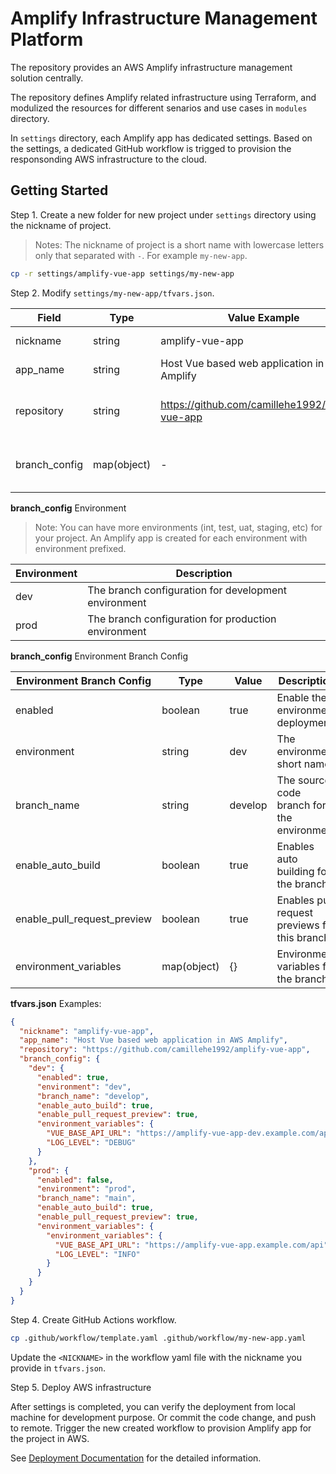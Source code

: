 # Amplify Infrastructure Management Platform

The repository provides an AWS Amplify infrastructure management solution centrally.

The repository defines Amplify related infrastructure using Terraform, and modulized the resources for different senarios and use cases in `modules` directory.

In `settings` directory, each Amplify app has dedicated settings. Based on the settings, a dedicated GitHub workflow is trigged to provision the responsonding AWS infrastructure to the cloud.

## Getting Started

Step 1. Create a new folder for new project under `settings` directory using the nickname of project.

> Notes: The nickname of project is a short name with lowercase letters only that separated with `-`. For example `my-new-app`.

```bash
cp -r settings/amplify-vue-app settings/my-new-app
```

Step 2. Modify `settings/my-new-app/tfvars.json`.

| Field         | Type        | Value Example                                      | Description                                |
| ------------- | ----------- | -------------------------------------------------- | ------------------------------------------ |
| nickname      | string      | amplify-vue-app                                    | Nickname of project                        |
| app_name      | string      | Host Vue based web application in AWS Amplify      | Description of project                     |
| repository    | string      | <https://github.com/camillehe1992/amplify-vue-app> | Repository of frontend source code locates |
| branch_config | map(object) | -                                                  | Branch configuration for each environment  |

**branch_config** Environment

> Note: You can have more environments (int, test, uat, staging, etc) for your project. An Amplify app is created for each environment with environment prefixed.

| Environment | Description                                          |
| ----------- | ---------------------------------------------------- |
| dev         | The branch configuration for development environment |
| prod        | The branch configuration for production environment  |

**branch_config** Environment Branch Config

| Environment Branch Config   | Type        | Value   | Description                                   |
| --------------------------- | ----------- | ------- | --------------------------------------------- |
| enabled                     | boolean     | true    | Enable the environment deployment             |
| environment                 | string      | dev     | The environment short name                    |
| branch_name                 | string      | develop | The source code branch for the environment    |
| enable_auto_build           | boolean     | true    | Enables auto building for the branch          |
| enable_pull_request_preview | boolean     | true    | Enables pull request previews for this branch |
| environment_variables       | map(object) | {}      | Environment variables for the branch          |

**tfvars.json** Examples:

```json
{
  "nickname": "amplify-vue-app",
  "app_name": "Host Vue based web application in AWS Amplify",
  "repository": "https://github.com/camillehe1992/amplify-vue-app",
  "branch_config": {
    "dev": {
      "enabled": true,
      "environment": "dev",
      "branch_name": "develop",
      "enable_auto_build": true,
      "enable_pull_request_preview": true,
      "environment_variables": {
        "VUE_BASE_API_URL": "https://amplify-vue-app-dev.example.com/api",
        "LOG_LEVEL": "DEBUG"
      }
    },
    "prod": {
      "enabled": false,
      "environment": "prod",
      "branch_name": "main",
      "enable_auto_build": true,
      "enable_pull_request_preview": true,
      "environment_variables": {
        "environment_variables": {
          "VUE_BASE_API_URL": "https://amplify-vue-app.example.com/api",
          "LOG_LEVEL": "INFO"
        }
      }
    }
  }
}
```

Step 4. Create GitHub Actions workflow.

```bash
cp .github/workflow/template.yaml .github/workflow/my-new-app.yaml
```

Update the `<NICKNAME>` in the workflow yaml file with the nickname you provide in `tfvars.json`.

Step 5. Deploy AWS infrastructure

After settings is completed, you can verify the deployment from local machine for development purpose. Or commit the code change, and push to remote. Trigger the new created workflow to provision Amplify app for the project in AWS.

See [Deployment Documentation](./docs/Deployment.md) for the detailed information.
